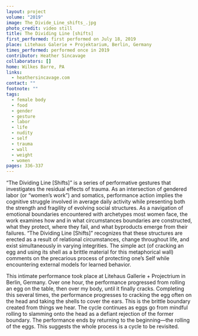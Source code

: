 ```yaml
---
layout: project
volume: "2019"
image: The_Divide_Line_shifts_.jpg
photo_credit: video still
title: The Dividing Line [shifts]
first_performed: first performed on July 18, 2019
place: Litehaus Galerie + Projektarium, Berlin, Germany
times_performed: performed once in 2019
contributor: Heather Sincavage
collaborators: []
home: Wilkes Barre, PA
links:
  - heathersincavage.com
contact: ""
footnote: ""
tags:
  - female body
  - food
  - gender
  - gesture
  - labor
  - life
  - nudity
  - self
  - trauma
  - wall
  - weight
  - women
pages: 336-337
---
```


“The Dividing Line [Shifts]” is a series of performative gestures that investigates the residual effects of trauma. As an intersection of gendered labor (or “women’s work”) and somatics, performance action implies the cognitive struggle involved in average daily activity while presenting both the strength and fragility of evolving social structures. As a navigation of emotional boundaries encountered with archetypes most women face, the work examines how and in what circumstances boundaries are constructed, what they protect, where they fail, and what byproducts emerge from their failures. “The Dividing Line [Shifts]” recognizes that these structures are erected as a result of relational circumstances, change throughout life, and exist simultaneously in varying integrities. The simple act (of cracking an egg and using its shell as a brittle material for this metaphorical wall) comments on the precarious process of protecting one’s Self while encountering external models for learned behavior.

This intimate performance took place at Litehaus Gallerie + Projectrium in Berlin, Germany. Over one hour, the performance progressed from rolling an egg on the table, then over my body, until it finally cracks. Completing this several times, the performance progresses to cracking the egg often on the head and taking the shells to cover the ears. This is the brittle boundary created from things we hear. The cycle continues as eggs go from mindful rolling to slamming onto the head as a defiant rejection of the former boundary. The performance ends by returning to the beginning—the rolling of the eggs. This suggests the whole process is a cycle to be revisited.
